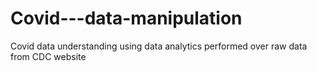 # Covid---data-manipulation
Covid data understanding using data analytics performed over raw data from CDC website
